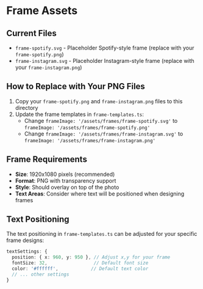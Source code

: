 # Frame Assets

## Current Files

- `frame-spotify.svg` - Placeholder Spotify-style frame (replace with your `frame-spotify.png`)
- `frame-instagram.svg` - Placeholder Instagram-style frame (replace with your `frame-instagram.png`)

## How to Replace with Your PNG Files

1. Copy your `frame-spotify.png` and `frame-instagram.png` files to this directory
2. Update the frame templates in `frame-templates.ts`:
   - Change `frameImage: '/assets/frames/frame-spotify.svg'` to `frameImage: '/assets/frames/frame-spotify.png'`
   - Change `frameImage: '/assets/frames/frame-instagram.svg'` to `frameImage: '/assets/frames/frame-instagram.png'`

## Frame Requirements

- **Size**: 1920x1080 pixels (recommended)
- **Format**: PNG with transparency support
- **Style**: Should overlay on top of the photo
- **Text Areas**: Consider where text will be positioned when designing frames

## Text Positioning

The text positioning in `frame-templates.ts` can be adjusted for your specific frame designs:

```typescript
textSettings: {
  position: { x: 960, y: 950 }, // Adjust x,y for your frame
  fontSize: 32,                 // Default font size
  color: '#ffffff',            // Default text color
  // ... other settings
}
```
